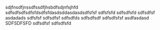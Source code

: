 sdjfnsdfjnssdfssdfjhsbdfsdjnfsjhfd
sdfsdfsdfsdfsfdsdfsfdasdsddasdasdsdfsfsf
sdfsfsfd
sdfsdfsfd
sdfsdfsf
asdadads
sdfsfsf
sdfsdfsf
sdfsdfds
sdfsdfsdf
sdfsdfsfsf
asdfasdasd
SDFSDFSFD
sdfsdfsf
sdfsdfsfd
